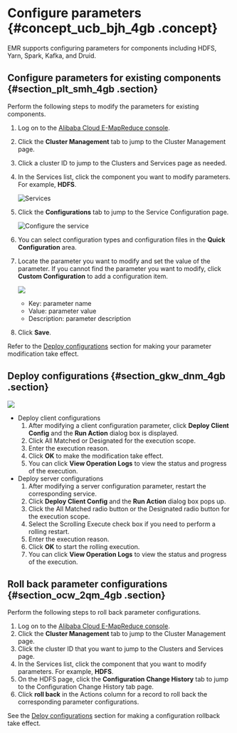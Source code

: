 # Configure parameters {#concept_ucb_bjh_4gb .concept}

EMR supports configuring parameters for components including HDFS, Yarn, Spark, Kafka, and Druid.

## Configure parameters for existing components {#section_plt_smh_4gb .section}

Perform the following steps to modify the parameters for existing components.

1.  Log on to the [Alibaba Cloud E-MapReduce console](https://partners-intl.console.aliyun.com/#/emr).
2.  Click the **Cluster Management** tab to jump to the Cluster Management page.
3.  Click a cluster ID to jump to the Clusters and Services page as needed.
4.  In the Services list, click the component you want to modify parameters. For example, **HDFS**.

    ![Services](http://static-aliyun-doc.oss-cn-hangzhou.aliyuncs.com/assets/img/119950/155928423238139_en-US.png)

5.  Click the **Configurations** tab to jump to the Service Configuration page.

    ![Configure the service](http://static-aliyun-doc.oss-cn-hangzhou.aliyuncs.com/assets/img/119950/155928423238140_en-US.png)

6.  You can select configuration types and configuration files in the **Quick Configuration** area.
7.  Locate the parameter you want to modify and set the value of the parameter. If you cannot find the parameter you want to modify, click **Custom Configuration** to add a configuration item.

    ![](http://static-aliyun-doc.oss-cn-hangzhou.aliyuncs.com/assets/img/119950/155928423338141_en-US.png)

    -   Key: parameter name
    -   Value: parameter value
    -   Description: parameter description
8.  Click **Save**.

Refer to the [Deploy configurations](#section_gkw_dnm_4gb) section for making your parameter modification take effect.

## Deploy configurations {#section_gkw_dnm_4gb .section}

![](http://static-aliyun-doc.oss-cn-hangzhou.aliyuncs.com/assets/img/119950/155928423338143_en-US.png)

-   Deploy client configurations
    1.  After modifying a client configuration parameter, click **Deploy Client Config** and the **Run Action** dialog box is displayed.
    2.  Click All Matched or Designated for the execution scope.
    3.  Enter the execution reason.
    4.  Click **OK** to make the modification take effect.
    5.  You can click **View Operation Logs** to view the status and progress of the execution.
-   Deploy server configurations
    1.  After modifying a server configuration parameter, restart the corresponding service.
    2.  Click **Deploy Client Config** and the **Run Action** dialog box pops up.
    3.  Click the All Matched radio button or the Designated radio button for the execution scope.
    4.  Select the Scrolling Execute check box if you need to perform a rolling restart.
    5.  Enter the execution reason.
    6.  Click **OK** to start the rolling execution.
    7.  You can click **View Operation Logs** to view the status and progress of the execution.

## Roll back parameter configurations {#section_ocw_2qm_4gb .section}

Perform the following steps to roll back parameter configurations.

1.  Log on to the [Alibaba Cloud E-MapReduce console](https://partners-intl.console.aliyun.com/#/emr).
2.  Click the **Cluster Management** tab to jump to the Cluster Management page.
3.  Click the cluster ID that you want to jump to the Clusters and Services page.
4.  In the Services list, click the component that you want to modify parameters. For example, **HDFS**.
5.  On the HDFS page, click the **Configuration Change History** tab to jump to the Configuration Change History tab page.
6.  Click **roll back** in the Actions column for a record to roll back the corresponding parameter configurations.

See the [Deloy configurations](#section_gkw_dnm_4gb) section for making a configuration rollback take effect.

